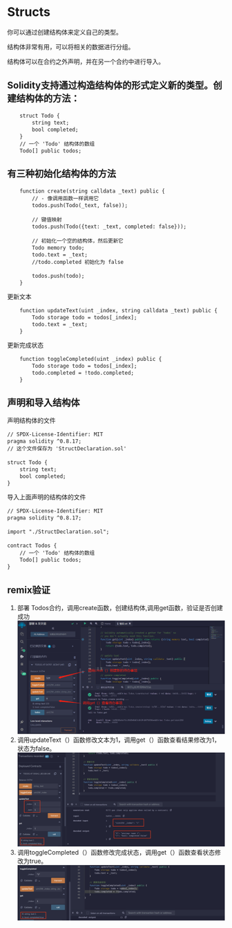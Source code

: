 # Structs
你可以通过创建结构体来定义自己的类型。

结构体非常有用，可以将相关的数据进行分组。

结构体可以在合约之外声明，并在另一个合约中进行导入。


## Solidity支持通过构造结构体的形式定义新的类型。创建结构体的方法：
```solidity
    struct Todo {
        string text;
        bool completed;
    }
    // 一个 'Todo' 结构体的数组
    Todo[] public todos;
```

## 有三种初始化结构体的方法
```solidity
    function create(string calldata _text) public {
        // - 像调用函数一样调用它
        todos.push(Todo(_text, false));

        // 键值映射
        todos.push(Todo({text: _text, completed: false}));

        // 初始化一个空的结构体，然后更新它
        Todo memory todo;
        todo.text = _text;
        //todo.completed 初始化为 false

        todos.push(todo);
    }
```
更新文本
```solidity
    function updateText(uint _index, string calldata _text) public {
        Todo storage todo = todos[_index];
        todo.text = _text;
    }
```
更新完成状态
```solidity
    function toggleCompleted(uint _index) public {
        Todo storage todo = todos[_index];
        todo.completed = !todo.completed;
    }
```

## 声明和导入结构体
声明结构体的文件

```solidity
// SPDX-License-Identifier: MIT
pragma solidity ^0.8.17;
// 这个文件保存为 'StructDeclaration.sol'

struct Todo {
    string text;
    bool completed;
}
```

导入上面声明的结构体的文件

```solidity
// SPDX-License-Identifier: MIT
pragma solidity ^0.8.17;

import "./StructDeclaration.sol";

contract Todos {
    // 一个 'Todo' 结构体的数组
    Todo[] public todos;
}
```

## remix验证
1. 部署 Todos合约，调用create函数，创建结构体,调用get函数，验证是否创建成功
![15-1.jpg](img/15-1.jpg)
2. 调用updateText（）函数修改文本为1，调用get（）函数查看结果修改为1，状态为false。
![15-2.jpg](img/15-2.png)
3. 调用toggleCompleted（）函数修改完成状态，调用get（）函数查看状态修改为true。
![15-3.jpg](img/15-3.png)
